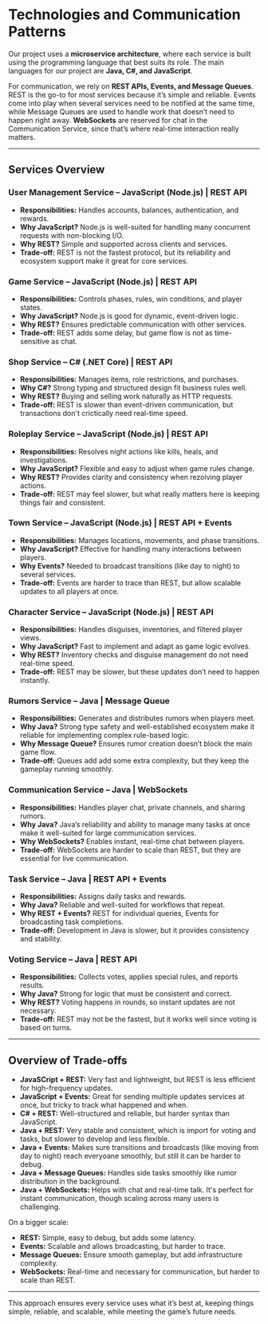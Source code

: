 # Technologies and Communication Patterns

Our project uses a **microservice architecture**, where each service is built using the programming language that best suits its role. The main languages for our project are **Java, C#, and JavaScript**.

For communication, we rely on **REST APIs, Events, and Message Queues**. REST is the go-to for most services because it’s simple and reliable. Events come into play when several services need to be notified at the same time, while Message Queues are used to handle work that doesn’t need to happen right away.
**WebSockets** are reserved for chat in the Communication Service, since that’s where real-time interaction really matters.

---

## Services Overview

### User Management Service – JavaScript (Node.js) | REST API
- **Responsibilities:** Handles accounts, balances, authentication, and rewards.  
- **Why JavaScript?** Node.js is well-suited for handling many concurrent requests with non-blocking I/O.  
- **Why REST?** Simple and supported across clients and services.  
- **Trade-off:** REST is not the fastest protocol, but its reliability and ecosystem support make it great for core services.  

### Game Service – JavaScript (Node.js) | REST API
- **Responsibilities:** Controls phases, rules, win conditions, and player states.  
- **Why JavaScript?** Node.js is good for dynamic, event-driven logic.  
- **Why REST?** Ensures predictable communication with other services.  
- **Trade-off:** REST adds some delay, but game flow is not as time-sensitive as chat.  

### Shop Service – C# (.NET Core) | REST API
- **Responsibilities:** Manages items, role restrictions, and purchases.  
- **Why C#?** Strong typing and structured design fit business rules well.  
- **Why REST?** Buying and selling work naturally as HTTP requests.  
- **Trade-off:** REST is slower than event-driven communication, but transactions don't crictically need real-time speed.  

### Roleplay Service – JavaScript (Node.js) | REST API
- **Responsibilities:** Resolves night actions like kills, heals, and investigations.  
- **Why JavaScript?** Flexible and easy to adjust when game rules change.  
- **Why REST?** Provides clarity and consistency when rezolving player actions.  
- **Trade-off:** REST may feel slower, but what really matters here is keeping things fair and consistent. 

### Town Service – JavaScript (Node.js) | REST API + Events
- **Responsibilities:** Manages locations, movements, and phase transitions.  
- **Why JavaScript?** Effective for handling many interactions between players.  
- **Why Events?** Needed to broadcast transitions (like day to night) to several services.  
- **Trade-off:** Events are harder to trace than REST, but allow scalable updates to all players at once.  

### Character Service – JavaScript (Node.js) | REST API
- **Responsibilities:** Handles disguises, inventories, and filtered player views.  
- **Why JavaScript?** Fast to implement and adapt as game logic evolves.  
- **Why REST?** Inventory checks and disguise management do not need real-time speed.  
- **Trade-off:** REST may be slower, but these updates don’t need to happen instantly.  

### Rumors Service – Java | Message Queue
- **Responsibilities:** Generates and distributes rumors when players meet.  
- **Why Java?** Strong type safety and well-established ecosystem make it reliable for implementing complex rule-based logic.  
- **Why Message Queue?** Ensures rumor creation doesn’t block the main game flow.  
- **Trade-off:** Queues add add some extra complexity, but they keep the gameplay running smoothly.  

### Communication Service – Java | WebSockets
- **Responsibilities:** Handles player chat, private channels, and sharing rumors.
- **Why Java?** Java’s reliability and ability to manage many tasks at once make it well-suited for large communication services.
- **Why WebSockets?** Enables instant, real-time chat between players.
- **Trade-off:** WebSockets are harder to scale than REST, but they are essential for live communication.

### Task Service – Java | REST API + Events
- **Responsibilities:** Assigns daily tasks and rewards.  
- **Why Java?** Reliable and well-suited for workflows that repeat.  
- **Why REST + Events?** REST for individual queries, Events for broadcasting task completions.  
- **Trade-off:** Development in Java is slower, but it provides consistency and stability.  

### Voting Service – Java | REST API
- **Responsibilities:** Collects votes, applies special rules, and reports results.  
- **Why Java?** Strong for logic that must be consistent and correct.  
- **Why REST?** Voting happens in rounds, so instant updates are not necessary.  
- **Trade-off:** REST may not be the fastest, but it works well since voting is based on turns.

---

## Overview of Trade-offs

- **JavaSCript + REST:** Very fast and lightweight, but REST is less efficient for high-frequency updates.  
- **JavaScript + Events:** Great for sending multiple updates services at once, but tricky to track what happened and when.  
- **C# + REST:** Well-structured and reliable, but harder syntax than JavaScript.  
- **Java + REST:** Very stable and consistent, which is import for voting and tasks, but slower to develop and less flexible. 
- **Java + Events:** Makes sure transitions and broadcasts (like moving from day to night) reach everyoane smoothly, but still it can be harder to debug. 
- **Java + Message Queues:** Handles side tasks smoothly like rumor distribution in the background. 
- **Java + WebSockets:** Helps with chat and real-time talk. It's perfect for instant communication, though scaling across many users is challenging.


On a bigger scale:
- **REST:** Simple, easy to debug, but adds some latency.  
- **Events:** Scalable and allows broadcasting, but harder to trace.  
- **Message Queues:** Ensure smooth gameplay, but add infrastructure complexity.  
- **WebSockets:** Real-time and necessary for communication, but harder to scale than REST.  

---

This approach ensures every service uses what it’s best at, keeping things simple, reliable, and scalable, while meeting the game’s future needs.
